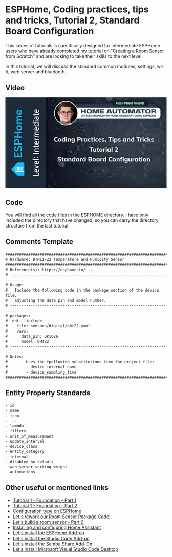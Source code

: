 # ESPHome, Coding practices, tips and tricks, Tutorial 2, Standard Board Configuration

This series of tutorials is specifically designed for intermediate ESPHome users who have already completed my tutorial on "Creating a Room Sensor from Scratch" and are looking to take their skills to the next level.

In this tutorial, we will discuss the standard common modules, settings, wi-fi, web server and bluetooth.

## Video

[![Watch the video](images/Thumbnail.jpg)](https://youtu.be/___CvvfPEt4)

## Code

You will find all the code files in the [ESPHOME](/Coding_Practices_Tips_and_Tricks/2_standard_board_configurations/ESPHOME/) directory. I have only included the directory that have changed, so you can carry the directory structure from the last tutorial.

## Comments Template

    ################################################################################
    # Hardware: DTH11/22 Temperature and Humidity Sensor
    ################################################################################
    # Reference(s): https://esphome.io/...
    # -----------------------------------------------------------------------------  
    # Usage:
    #   Include the following code in the package section of the device file, 
    #   adjusting the data pin and model number.
    # -----------------------------------------------------------------------------
    # packages:
    #  dht: !include 
    #    file: sensors/digital/dht22.yaml
    #    vars:
    #      data_pin: GPIO26
    #      model: DHT22
    # -----------------------------------------------------------------------------      
    # Notes:
    #      - Uses the fpollowing substitutions from the project file:
    #        - device_internal_name
    #        - device_sampling_time
    ################################################################################


## Entity Property Standards

    - id
    - name
    - icon
    - ...
    - lambda
    - filters
    - unit_of_measurement 
    - update_interval 
    - device_class
    - entity_category
    - internal
    - disabled_by_default
    - web_server_sorting_weight
    - automations

## Other useful or mentioned links

- [Tutorial 1 - Foundation - Part 1](https://youtu.be/G9WRg6jk7xk)
- [Tutorial 1 - Foundation - Part 2](https://youtu.be/Qx6hqZh4Y9s)
- [Configuration type on ESPHome](https://esphome.io/guides/configuration-types.html)
- [Let's rework our Room Sensor Package Code!](https://youtube.com/live/52_ZJmTz3bs)
- [Let's build a room sensor - Part 0](/Lets_build_a_room_sensor/Part%200/README.md)
- [Installing and configuring Home Assistant](/Tutorial%201%20-%20Basic%20Setup%20for%20all%20Devices/README.md)
- [Let's install the ESPHome Add-on](https://youtu.be/zwykvV82SGw?si=XLMDUKdHiqi_dprt)
- [Let's install the Studio Code Add-on](https://youtu.be/oKdITXid-5Y)
- [Let's install the Samba Share Add-On](https://youtu.be/Vu_oxefjd0I)
- [Lat's install Microsoft Visual Studio Code Desktop](https://youtu.be/6NdY1y3NYL8)

